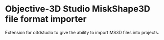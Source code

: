 # Objective-3D Studio MiskShape3D file format importer #

Extension for o3dstudio to give the ability to import MS3D files into projects.
